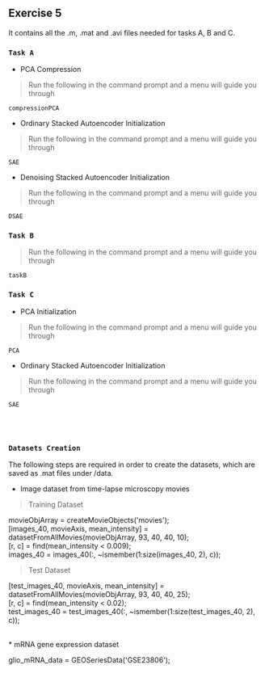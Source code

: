 ## Exercise 5

It contains all the .m, .mat and .avi files needed for tasks A, B and C. <br />

### `Task A`

* PCA Compression

> Run the following in the command prompt and a menu will guide you through

```
compressionPCA
```

* Ordinary Stacked Autoencoder Initialization

> Run the following in the command prompt and a menu will guide you through

```
SAE
```

* Denoising Stacked Autoencoder Initialization

> Run the following in the command prompt and a menu will guide you through

```
DSAE
```


### `Task B`

> Run the following in the command prompt and a menu will guide you through

``` 
taskB
```


### `Task C`

* PCA Initialization

> Run the following in the command prompt and a menu will guide you through

``` 
PCA
```


* Ordinary Stacked Autoencoder Initialization

> Run the following in the command prompt and a menu will guide you through

``` 
SAE
```
<br /><br />

### `Datasets Creation`

The following steps are required in order to create the datasets, which are saved as .mat files under /data.

* Image dataset from time-lapse microscopy movies

> Training Dataset

movieObjArray = createMovieObjects('movies');<br/>
[images_40, movieAxis, mean_intensity] = datasetFromAllMovies(movieObjArray, 93, 40, 40, 10);<br/>
[r, c] = find(mean_intensity < 0.009);<br/>
images_40 = images_40(:, ~ismember(1:size(images_40, 2), c));<br/>

> Test Dataset

[test_images_40, movieAxis, mean_intensity] = datasetFromAllMovies(movieObjArray, 93, 40, 40, 25);<br/>
[r, c] = find(mean_intensity < 0.02);<br/>
test_images_40 = test_images_40(:, ~ismember(1:size(test_images_40, 2), c));<br/>

<br/>
* mRNA gene expression dataset

glio_mRNA_data = GEOSeriesData('GSE23806');



